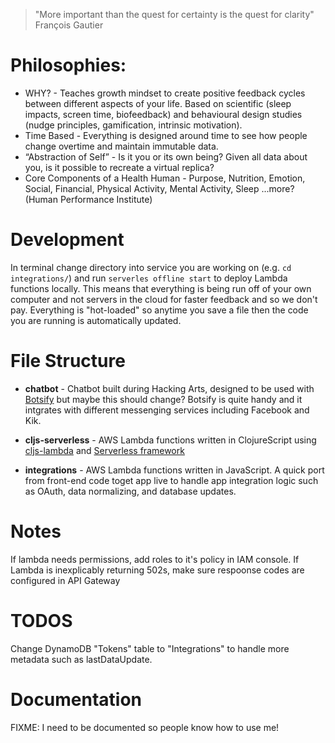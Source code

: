 > "More important than the quest for certainty is the quest for clarity" 
> François Gautier

# Philosophies:
* WHY? - Teaches growth mindset to create positive feedback cycles between different aspects of your life. Based on scientific (sleep impacts, screen time, biofeedback) and behavioural design studies (nudge principles, gamification, intrinsic motivation).
* Time Based - Everything is designed around time to see how people change overtime and maintain immutable data.
* “Abstraction of Self” - Is it you or its own being? Given all data about you, is it possible to recreate a virtual replica?
* Core Components of a Health Human - Purpose, Nutrition, Emotion, Social, Financial, Physical Activity, Mental Activity, Sleep ...more? (Human Performance Institute)

# Development
In terminal change directory into service you are working on (e.g. `cd integrations/`) and run `serverles offline start` to deploy Lambda functions locally. This means that everything is being run off of your own computer and not servers in the cloud for faster feedback and so we don't pay. Everything is "hot-loaded" so anytime you save a file then the code you are running is automatically updated.

# File Structure

- **chatbot** - Chatbot built during Hacking Arts, designed to be used with [Botsify](botsify.com) but maybe this should change? Botsify is quite handy and it intgrates with different messenging services including Facebook and Kik.

- **cljs-serverless** - AWS Lambda functions written in ClojureScript using [cljs-lambda](https://github.com/nervous-systems/cljs-lambda/tree/master/cljs-lambda) and [Serverless framework](https://serverless.com/)

- **integrations** - AWS Lambda functions written in JavaScript. A quick port from front-end code toget app live to handle app integration logic such as OAuth, data normalizing, and database updates.


# Notes
If lambda needs permissions, add roles to it's policy in IAM console.
If Lambda is inexplicably returning 502s, make sure respoonse codes are configured in API Gateway
# TODOS
Change DynamoDB "Tokens" table to "Integrations" to handle more metadata such as lastDataUpdate.
# Documentation
FIXME: I need to be documented so people know how to use me!
